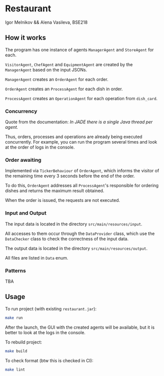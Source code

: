 # Restaurant

Igor Melnikov && Alena Vasileva, BSE218

## How it works

The program has one instance of agents `ManagerAgent` and `StoreAgent` for each.

`VisitorAgent`, `ChefAgent` and `EquipmentAgent` are created by the `ManagerAgent` based on the input JSONs.

`ManagerAgent` creates an `OrderAgent` for each order.

`OrderAgent` creates an `ProcessAgent` for each dish in order.

`ProcessAgent` creates an `OperationAgent` for each operation from `dish_card`.

### Concurrency

Quote from the documentation: *In JADE there is a single Java thread per agent.*

Thus, orders, processes and operations are already being executed concurrently.
For example, you can run the program several times and look at the order of logs in the console.

### Order awaiting

Implemented via `TickerBehaviour` of `OrderAgent`, 
which informs the visitor of the remaining time every 3 seconds before the end of the order.

To do this, `OrderAgent` addresses all `ProcessAgent`'s responsible for ordering dishes 
and returns the maximum result obtained.

When the order is issued, the requests are not executed.

### Input and Output

The input data is located in the directory `src/main/resources/input`.

All accesses to them occur through the `DataProvider` class,
which use the `DataChecker` class to check the correctness of the input data.

The output data is located in the directory `src/main/resources/output`.

All files are listed in `Data` enum.

### Patterns

TBA

## Usage

To run project (with existing `restaurant.jar`):
```bash
make run
```

After the launch, the GUI with the created agents will be available,
but it is better to look at the logs in the console.

To rebuild project:
```bash
make build
```

To check format (btw this is checked in CI):
```bash
make lint
```
